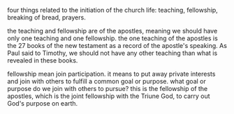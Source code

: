 four things related to the initiation of the church life: teaching, fellowship,
breaking of bread, prayers.

the teaching and fellowship are of the apostles, meaning we should have only one
teaching and one fellowship. the one teaching of the apostles is the 27 books of the
new testament as a record of the apostle's speaking. As Paul said to Timothy, we should
not have any other teaching than what is revealed in these books.

fellowship mean join participation. it means to put away private interests and join
with others to fulfill a common goal or purpose. what goal or purpose do we join
with others to pursue? this is the fellowship of the apostles, which is the joint
fellowship with the Triune God, to carry out God's purpose on earth.
